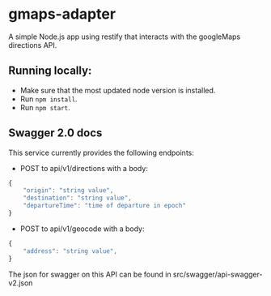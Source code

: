 # gmaps-adapter

A simple Node.js app using restify that interacts with the googleMaps directions API.

## Running locally:

* Make sure that the most updated node version is installed.
* Run `npm install`.
* Run `npm start`.

## Swagger 2.0 docs

This service currently provides the following endpoints:

* POST to api/v1/directions with a body:

```js
{
	"origin": "string value",
	"destination": "string value",
	"departureTime": "time of departure in epoch"
}
```

* POST to api/v1/geocode with a body:

```js
{
	"address": "string value",
}
```

The json for swagger on this API can be found in src/swagger/api-swagger-v2.json
